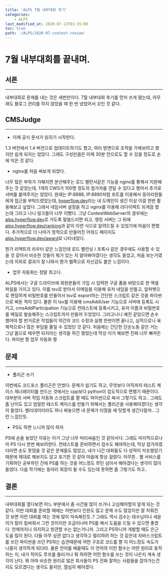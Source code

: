 ```yaml
---
title: 'ALPS 7월 내부대회 후기'
categories:
    - ALPS
last_modified_at: 2020-07-13T01:35:00
toc: true
path: '/ALPS/2020-07-contest-review'
---
```


# 7월 내부대회를 끝내며.

## 서론

---

내부대회로 문제를 내는 것은 세번만이다. 7월 내부대회 후기를 먼저 쓰게 됐는데, 아무래도 블로그 관리를 하지 않았을 때 한 번 냈었어서 꼬인 것 같다.

## CMSJudge

---

-   이제 공식 문서가 읽히기 시작한다.

1.3 버전에서 1.4 버전으로 업데이트하기도 했고, 여러 방면으로 조작을 가해보려고 했지만 쉽게 되지는 않았다.
그래도 구성만큼은 이제 30분 안으로도 할 수 있을 정도로 손에 익은 것 같다.

-   nginx를 처음 써보게 되었다.

너무 많은 부하가 가해지면 분산해주는 로드 밸런서같은 기능을 nginx를 통해서 지원해주는 것 같았는데, 1개의 CWS가 100명 정도의 참가자를 견딜 수 있다고 했어서 추가로 서버를 붙여주지는 않았다.
원래는 IP:8888, IP:8890처럼 포트를 이용해서 동아리원들에게 접근을 부탁드렸었는데, [hyperflow.dev](https://hyperflow.dev)라는 내 도메인이 생긴 이상 이걸 한번 활용해보고 싶었다. 그래서 네임서버 설정을 하고 nginx를 이용해 리다이렉트 되게끔 했는데 그러고 나니 링크들이 너무 이뻤다.
그냥 ContestWebServer의 경우에는 [alps.hyperflow.dev](https://alps.hyperflow.dev)로 가도록 말씀드리면 되고, 랭킹 서버는 그 뒤에 [alps.hyperflow.dev/ranking](https://alps.hyperflow.dev/ranking)과 같이 이런 식으로 알려드릴 수 있었기에 마음이 편했다.
추가적으로 더 나아가 정적으로 만들어진 어워드 페이지도 [alps.hyperflow.dev/award](https://alps.hyperflow.dev/award)로 나타내었다.

뭔가 리액트의 라우터 같은 느낌인데 로드 밸런싱 / 프록시 같은 경우에도 사용할 수 있을 것 같아서 비슷한 것들이 뭐가 있는 지 알아봐야겠다는 생각도 들었고, 처음 보는거였는데 의외로 결과가 잘 나와서 뭔가 웹쪽으로 자신감도 붙은 느낌이다.

-   업무 자동화는 정말 최고다.

ALPS에서는 구글 드라이브에 회원분들이 가입 시 입력한 구글 폼을 바탕으로 한 엑셀 파일을 가지고 있다. 이를 tsv로 받아서 이메일을 이용해 유저 네임을 만들고, 알파벳으로 랜덤하게 비밀번호를 만들어서 tsv로 export하는 간단한 스크립트 같은 것을 파이썬으로 짜둔 적이 있다. 물론 이 tsv를 이용해 cmsAddUser 기능으로 서버에 등록도 시키고, cmsAddParticipation 기능으로 컨테스트에 등록시키고, 유저 이름과 비밀번호를 메일로 발송해주는 스크립트까지 만들어 두었었다. 그러고나니 예전 같았으면 손수 했어야 할 번거로운 작업들이 약간의 코드 수정과 실행 한번이면 끝나고, 심적으로나 육체적으로나 많은 부담을 줄일 수 있었던 것 같다.
처음에는 간단한 단순노동 같은 거는 그냥 몸으로 때우면 되지라는 생각을 하긴 했었는데 막상 이거 해보면 진짜 너무 빠져든다. 파이썬 짱 업무 자동화 짱

## 문제

---

-   폴리곤 쓰기

이번에도 코드포스 폴리곤은 안썼다. 문제가 쉽기도 하고, 무엇보다 아직까지 테스트 케이스 제너레이터를 만드는 것에서는 cpp보다 python이 압도적으로 편했기 때문이다. 대부분의 서버 작업 자동화 스크립트를 짤 때도 파이썬으로 짜서 그렇기도 하고.. 그래도 좀 난이도 있고 엄밀한 테스트 케이스를 만들기 위해서는 폴리곤을 사용해야겠다는 생각이 들었다. 벨리데이터라도 하나 짜놓으면 내 문제가 터졌을 때 탓할게 생긴다랄까.. 그런 느낌인듯.

-   PS도 하면 느니까 많이 하자

PS에 손을 놓았던 이유는 이거 그냥 너무 머리싸움인 것 같아서다. 그래도 마지막으로나마 PS 다시 한번 해보려한다. 컨테스트를 준비하면서 검수도 해야하는데, 막상 참가자였더라면 손도 못댔을 것 같은 문제들도 많았고, 내가 나간 대회들도 다 성적이 저조했었기 때문에 제대로 해보지도 않고 포기한 것 같아 마음에 항상 걸렸다. 아무튼.. 웹 서비스를 기획하던 공부하던 간에 PS를 하는 것을 어느정도 루틴 삼아서 해야겠다는 생각이 많이 들었다.
다음 학기에는 동아리 회장이 될 수도 있는데 못하면 좀 그렇기도 하고..

## 결론

---

내부대회를 열다보면 어느 부분에서 좀 시간을 많이 쓰거나 고심해야할지 알게 되는 것 같다. 이번 대회를 준비할 때에는 저번보다 인원도 많고 문제 수도 많았지만 잘 치뤄진 것 보면 이런 대회를 여는 것에 많이 익숙해진듯..? 그래도 역시 검수는 태수님이나 세윤이가 많이 힘써줘서 그런 것이지만 조금이나마 PS를 해서 도움을 드릴 수 있으면 좋겠다. 언제까지나 의지하고 방관할 수는 없는거니까.
그리고 PS하니까 개발할 때도 은근 도움 많이 된다. 다들 아무 상관 없다고 생각하고 멀리하려 하는 것 같은데 자바스크립트를 쓰던 파이썬을 쓰던 PS하는 습관때문에 어떤 구조로 코드를 짤 지 어느정도 속도가 나올지 생각하게 되더라. 물론 언어를 배울때도 이 언어의 이런 함수는 어떤 원리로 동작하는 지, 내가 적어도 루프를 돌리거나 뭐 하려면 어떤 함수를 쓰는 것이 나은지 계속 생각이 난다. 뭐 아마 비슷한 원리로 많은 회사들이 PS 진짜 잘하는 사람들을 잡아가는건지도 모르겠다는 생각도 들지만, 열심히 해야겠다.